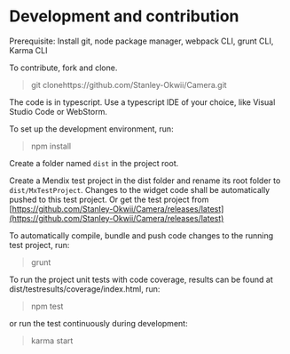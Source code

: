 # Development and contribution
 Prerequisite: Install git, node package manager, webpack CLI, grunt CLI, Karma CLI
 
 To contribute, fork and clone.
 
   > git clonehttps://github.com/Stanley-Okwii/Camera.git
 
 The code is in typescript. Use a typescript IDE of your choice, like Visual Studio Code or WebStorm.
 
 To set up the development environment, run:
 
  > npm install
 
 Create a folder named `dist` in the project root.
 
 Create a Mendix test project in the dist folder and rename its root folder to `dist/MxTestProject`. Changes to the widget code shall be automatically pushed to this test project.
 Or get the test project from [https://github.com/Stanley-Okwii/Camera/releases/latest](https://github.com/Stanley-Okwii/Camera/releases/latest)

 To automatically compile, bundle and push code changes to the running test project, run:
   > grunt

 To run the project unit tests with code coverage, results can be found at dist/testresults/coverage/index.html, run:
   > npm test

or run the test continuously during development:
  > karma start
